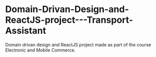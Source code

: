 # Domain-Drivan-Design-and-ReactJS-project---Transport-Assistant

Domain drivan design and ReactJS project made as part of the course Electronic and Mobile Commerce.
